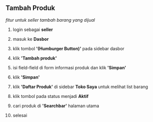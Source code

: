 ## Tambah Produk

_fitur untuk seller tambah barang yang dijual_

1. login sebagai **seller**

<!-- ![alt text](source/images/mainpage_login-fix.jpeg) -->

2. masuk ke **Dasbor**

3. klik tombol **'(Humburger Button)'** pada sidebar dasbor

<!-- ![alt text](source/images/dasbor_list-fix.jpeg) -->

4. klik **'Tambah produk'**

<!-- ![alt text](source/images/formtambahproduk-fix.jpeg) -->

5. isi field-field di form informasi produk dan klik **'Simpan'**

6. klik **'Simpan'**

7. klik **'Daftar Produk'** di sidebar **Toko Saya** untuk melihat list barang

<!-- ![alt text](source/images/produknonaktif-fix.jpeg) -->

8. klik tombol pada status menjadi **Aktif**

9. cari produk di **'Searchbar'** halaman utama

<!-- ![alt text](source/images/cariproduk-fix.jpeg) -->

10. selesai

